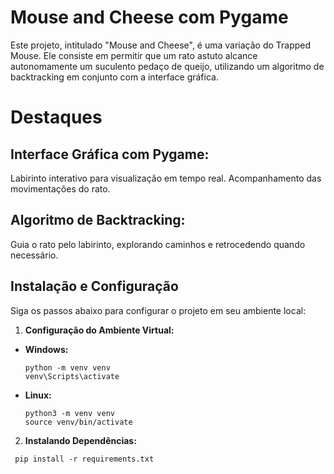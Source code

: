# Mouse and Cheese com Pygame

Este projeto, intitulado "Mouse and Cheese", é uma variação do Trapped Mouse. Ele consiste em permitir que um rato astuto alcance autonomamente um suculento pedaço de queijo, utilizando um algoritmo de backtracking em conjunto com a interface gráfica.

# Destaques

## Interface Gráfica com Pygame:

Labirinto interativo para visualização em tempo real.
Acompanhamento das movimentações do rato.

## Algoritmo de Backtracking:

Guia o rato pelo labirinto, explorando caminhos e retrocedendo quando necessário.

## Instalação e Configuração

Siga os passos abaixo para configurar o projeto em seu ambiente local:


1. **Configuração do Ambiente Virtual:**

- **Windows:**
  ```
  python -m venv venv
  venv\Scripts\activate
  ```

- **Linux:**
  ```
  python3 -m venv venv
  source venv/bin/activate
  ```

2. **Instalando Dependências:**
  ```
   pip install -r requirements.txt
  ```


